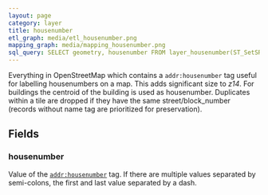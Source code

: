 ```yaml
---
layout: page
category: layer
title: housenumber
etl_graph: media/etl_housenumber.png
mapping_graph: media/mapping_housenumber.png
sql_query: SELECT geometry, housenumber FROM layer_housenumber(ST_SetSRID('BOX3D(-20037508.34 -20037508.34, 20037508.34 20037508.34)'::box3d, 3857), 14)
---
```

Everything in OpenStreetMap which contains a `addr:housenumber` tag useful for labelling housenumbers on a map.
This adds significant size to *z14*. For buildings the centroid of the building is used as housenumber.
Duplicates within a tile are dropped if they have the same street/block_number (records without name tag are prioritized for preservation).

## Fields

### housenumber

Value of the [`addr:housenumber`](http://wiki.openstreetmap.org/wiki/Key:addr) tag. If there are multiple values separated by semi-colons, the first and last value separated by a dash.




